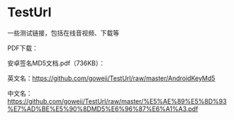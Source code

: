 # TestUrl
一些测试链接，包括在线音视频、下载等

PDF下载：

安卓签名MD5文档.pdf（736KB）：

英文名：https://github.com/goweii/TestUrl/raw/master/AndroidKeyMd5

中文名：https://github.com/goweii/TestUrl/raw/master/%E5%AE%89%E5%8D%93%E7%AD%BE%E5%90%8DMD5%E6%96%87%E6%A1%A3.pdf
